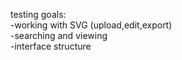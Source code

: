 testing goals:<br>
-working with SVG (upload,edit,export)<br>
-searching and viewing<br>
-interface structure<br>


